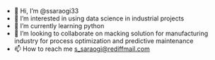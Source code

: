 - 👋 Hi, I’m @ssaraogi33
- 👀 I’m interested in using data science in industrial projects 
- 🌱 I’m currently learning python 
- 💞️ I’m looking to collaborate on macking solution for manufacturing industry for process optimization and predictive maintenance 
- 📫 How to reach me s_saraogi@rediffmail.com

<!---
ssaraogi33/ssaraogi33 is a ✨ special ✨ repository because its `README.md` (this file) appears on your GitHub profile.
You can click the Preview link to take a look at your changes.
--->
